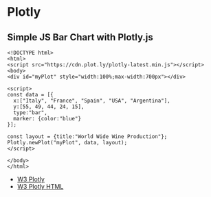 # Plotly

## Simple JS Bar Chart with Plotly.js

```
<!DOCTYPE html>
<html>
<script src="https://cdn.plot.ly/plotly-latest.min.js"></script>
<body>
<div id="myPlot" style="width:100%;max-width:700px"></div>

<script>
const data = [{
  x:["Italy", "France", "Spain", "USA", "Argentina"],
  y:[55, 49, 44, 24, 15],
  type:"bar",
  marker: {color:"blue"}
}];

const layout = {title:"World Wide Wine Production"};
Plotly.newPlot("myPlot", data, layout);
</script>

</body>
</html>
```

* [W3 Plotly](https://www.w3schools.com/js/js_graphics_plotly.asp)
* [W3 Plotly HTML](https://www.w3schools.com/js/tryit.asp?filename=tryplotly_bars)
